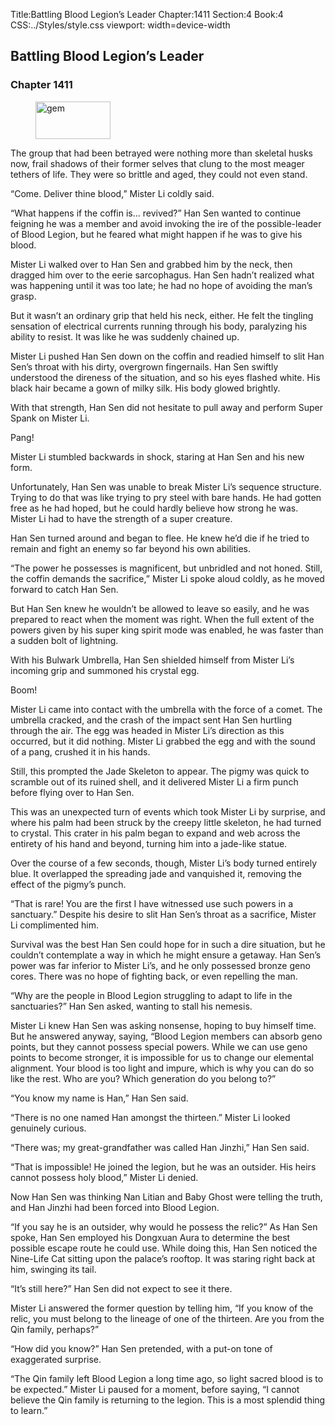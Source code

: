 Title:Battling Blood Legion’s Leader 
Chapter:1411 
Section:4 
Book:4 
CSS:../Styles/style.css 
viewport: width=device-width
  
## Battling Blood Legion’s Leader
### Chapter 1411 
<figure>
	<img src="../Images/gem.gif" alt="gem" id="gem" width="120" height="60" />
</figure>
  

  
  The group that had been betrayed were nothing more than skeletal husks now, frail shadows of their former selves that clung to the most meager tethers of life. They were so brittle and aged, they could not even stand.

“Come. Deliver thine blood,” Mister Li coldly said.

“What happens if the coffin is… revived?” Han Sen wanted to continue feigning he was a member and avoid invoking the ire of the possible-leader of Blood Legion, but he feared what might happen if he was to give his blood.

Mister Li walked over to Han Sen and grabbed him by the neck, then dragged him over to the eerie sarcophagus. Han Sen hadn’t realized what was happening until it was too late; he had no hope of avoiding the man’s grasp.

But it wasn’t an ordinary grip that held his neck, either. He felt the tingling sensation of electrical currents running through his body, paralyzing his ability to resist. It was like he was suddenly chained up.

Mister Li pushed Han Sen down on the coffin and readied himself to slit Han Sen’s throat with his dirty, overgrown fingernails. Han Sen swiftly understood the direness of the situation, and so his eyes flashed white. His black hair became a gown of milky silk. His body glowed brightly.

With that strength, Han Sen did not hesitate to pull away and perform Super Spank on Mister Li.

Pang!

Mister Li stumbled backwards in shock, staring at Han Sen and his new form.

Unfortunately, Han Sen was unable to break Mister Li’s sequence structure. Trying to do that was like trying to pry steel with bare hands. He had gotten free as he had hoped, but he could hardly believe how strong he was. Mister Li had to have the strength of a super creature.

Han Sen turned around and began to flee. He knew he’d die if he tried to remain and fight an enemy so far beyond his own abilities.

“The power he possesses is magnificent, but unbridled and not honed. Still, the coffin demands the sacrifice,” Mister Li spoke aloud coldly, as he moved forward to catch Han Sen.

But Han Sen knew he wouldn’t be allowed to leave so easily, and he was prepared to react when the moment was right. When the full extent of the powers given by his super king spirit mode was enabled, he was faster than a sudden bolt of lightning.

With his Bulwark Umbrella, Han Sen shielded himself from Mister Li’s incoming grip and summoned his crystal egg.

Boom!

Mister Li came into contact with the umbrella with the force of a comet. The umbrella cracked, and the crash of the impact sent Han Sen hurtling through the air. The egg was headed in Mister Li’s direction as this occurred, but it did nothing. Mister Li grabbed the egg and with the sound of a pang, crushed it in his hands.

Still, this prompted the Jade Skeleton to appear. The pigmy was quick to scramble out of its ruined shell, and it delivered Mister Li a firm punch before flying over to Han Sen.

This was an unexpected turn of events which took Mister Li by surprise, and where his palm had been struck by the creepy little skeleton, he had turned to crystal. This crater in his palm began to expand and web across the entirety of his hand and beyond, turning him into a jade-like statue.

Over the course of a few seconds, though, Mister Li’s body turned entirely blue. It overlapped the spreading jade and vanquished it, removing the effect of the pigmy’s punch.

“That is rare! You are the first I have witnessed use such powers in a sanctuary.” Despite his desire to slit Han Sen’s throat as a sacrifice, Mister Li complimented him.

Survival was the best Han Sen could hope for in such a dire situation, but he couldn’t contemplate a way in which he might ensure a getaway. Han Sen’s power was far inferior to Mister Li’s, and he only possessed bronze geno cores. There was no hope of fighting back, or even repelling the man.

“Why are the people in Blood Legion struggling to adapt to life in the sanctuaries?” Han Sen asked, wanting to stall his nemesis.

Mister Li knew Han Sen was asking nonsense, hoping to buy himself time. But he answered anyway, saying, “Blood Legion members can absorb geno points, but they cannot possess special powers. While we can use geno points to become stronger, it is impossible for us to change our elemental alignment. Your blood is too light and impure, which is why you can do so like the rest. Who are you? Which generation do you belong to?”

“You know my name is Han,” Han Sen said.

“There is no one named Han amongst the thirteen.” Mister Li looked genuinely curious.

“There was; my great-grandfather was called Han Jinzhi,” Han Sen said.

“That is impossible! He joined the legion, but he was an outsider. His heirs cannot possess holy blood,” Mister Li denied.

Now Han Sen was thinking Nan Litian and Baby Ghost were telling the truth, and Han Jinzhi had been forced into Blood Legion.

“If you say he is an outsider, why would he possess the relic?” As Han Sen spoke, Han Sen employed his Dongxuan Aura to determine the best possible escape route he could use. While doing this, Han Sen noticed the Nine-Life Cat sitting upon the palace’s rooftop. It was staring right back at him, swinging its tail.

“It’s still here?” Han Sen did not expect to see it there.

Mister Li answered the former question by telling him, “If you know of the relic, you must belong to the lineage of one of the thirteen. Are you from the Qin family, perhaps?”

“How did you know?” Han Sen pretended, with a put-on tone of exaggerated surprise.

“The Qin family left Blood Legion a long time ago, so light sacred blood is to be expected.” Mister Li paused for a moment, before saying, “I cannot believe the Qin family is returning to the legion. This is a most splendid thing to learn.”
